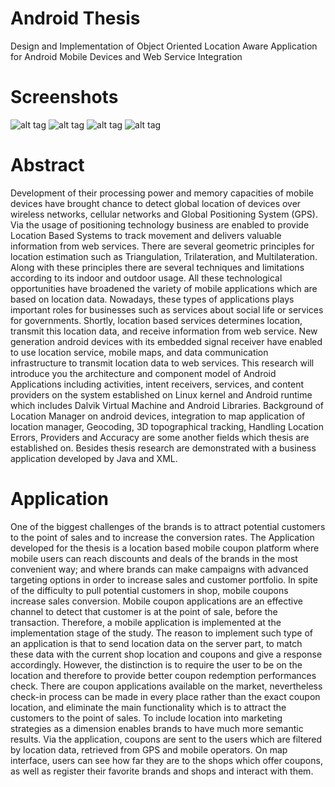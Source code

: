 Android Thesis
=============

Design and Implementation of Object Oriented Location Aware Application for Android Mobile Devices and Web Service Integration

Screenshots
=============

![alt tag](https://raw.github.com/emrahday/AndroidThesis/master/screenshot1.png) 
![alt tag](https://raw.github.com/emrahday/AndroidThesis/master/screenshot2.png) 
![alt tag](https://raw.github.com/emrahday/AndroidThesis/master/screenshot3.png) 
![alt tag](https://raw.github.com/emrahday/AndroidThesis/master/screenshot4.png) 

Abstract
=============

Development of their processing power and memory capacities of mobile devices have brought chance to detect global location of devices over wireless networks, cellular networks and Global Positioning System (GPS). Via the usage of positioning technology business are enabled to provide Location Based Systems to track movement and delivers valuable information from web services. There are several geometric principles for location estimation such as Triangulation, Trilateration, and Multilateration. Along with these principles there are several techniques and limitations according to its indoor and outdoor usage.
All these technological opportunities have broadened the variety of mobile applications which are based on location data. Nowadays, these types of applications plays important roles for businesses such as services about social life or services for governments. Shortly, location based services determines location, transmit this location data, and receive information from web service.
New generation android devices with its embedded signal receiver have enabled to use location service, mobile maps, and data communication infrastructure to transmit location data to web services. This research will introduce you the architecture and component model of Android Applications including activities, intent receivers, services, and content providers on the system established on Linux kernel and Android runtime which includes Dalvik Virtual Machine and Android Libraries. Background of Location Manager on android devices, integration to map application of location manager, Geocoding, 3D topographical tracking, Handling Location Errors, Providers and Accuracy are some another fields which thesis are established on. Besides thesis research are demonstrated with a business application developed by Java and XML.

Application
=============

One of the biggest challenges of the brands is to attract potential customers to the point of sales and to increase the conversion rates. The Application developed for the thesis is a location based mobile coupon platform where mobile users can reach discounts and deals of the brands in the most convenient way; and where brands can make campaigns with advanced targeting options in order to increase sales and customer portfolio. In spite of the difficulty to pull potential customers in shop, mobile coupons increase sales conversion. 
Mobile coupon applications are an effective channel to detect that customer is at the point of sale, before the transaction. Therefore, a mobile application is implemented at the implementation stage of the study. The reason to implement such type of an application is that to send location data on the server part, to match these data with the current shop location and coupons and give a response accordingly. However, the distinction is to require the user to be on the location and therefore to provide better coupon redemption performances check. There are coupon applications available on the market, nevertheless check-in process can be made in every place rather than the exact coupon location, and eliminate the main functionality which is to attract the customers to the point of sales. To include location into marketing strategies as a dimension enables brands to have much more semantic results. Via the application, coupons are sent to the users which are filtered by location data, retrieved from GPS and mobile operators. On map interface, users can see how far they are to the shops which offer coupons, as well as register their favorite brands and shops and interact with them. 



